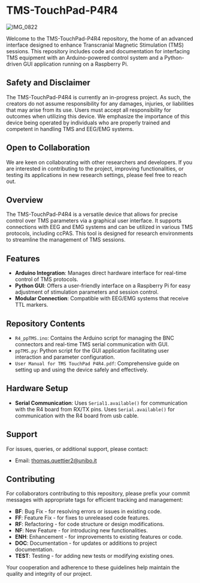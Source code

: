 # TMS-TouchPad-P4R4

![IMG_0822](https://github.com/Merluin/TMS-TouchPad-P4R4/assets/57815781/0d415470-faae-4257-ad6f-ac81e811ff8c)

Welcome to the TMS-TouchPad-P4R4 repository, the home of an advanced interface designed to enhance Transcranial Magnetic Stimulation (TMS) sessions. This repository includes code and documentation for interfacing TMS equipment with an Arduino-powered control system and a Python-driven GUI application running on a Raspberry Pi.

## Safety and Disclaimer
The TMS-TouchPad-P4R4 is currently an in-progress project. As such, the creators do not assume responsibility for any damages, injuries, or liabilities that may arise from its use. Users must accept all responsibility for outcomes when utilizing this device. We emphasize the importance of this device being operated by individuals who are properly trained and competent in handling TMS and EEG/EMG systems.

## Open to Collaboration
We are keen on collaborating with other researchers and developers. If you are interested in contributing to the project, improving functionalities, or testing its applications in new research settings, please feel free to reach out.

## Overview

The TMS-TouchPad-P4R4 is a versatile device that allows for precise control over TMS parameters via a graphical user interface. It supports connections with EEG and EMG systems and can be utilized in various TMS protocols, including ccPAS. This tool is designed for research environments to streamline the management of TMS sessions.

## Features

- **Arduino Integration**: Manages direct hardware interface for real-time control of TMS protocols.
- **Python GUI**: Offers a user-friendly interface on a Raspberry Pi for easy adjustment of stimulation parameters and session control.
- **Modular Connection**: Compatible with EEG/EMG systems that receive TTL markers.

## Repository Contents

- `R4_ppTMS.ino`: Contains the Arduino script for managing the BNC connectors and real-time TMS serial communication with GUI.
- `ppTMS.py`: Python script for the GUI application facilitating user interaction and parameter configuration.
- `User Manual for TMS TouchPad P4R4.pdf`: Comprehensive guide on setting up and using the device safely and effectively.

## Hardware Setup

- **Serial Communication**: Uses `Serial1.available()` for communication with the R4 board from RX/TX pins. Uses `Serial.available()` for communication with the R4 board from usb cable.

## Support

For issues, queries, or additional support, please contact:

- Email: thomas.quettier2@unibo.it


## Contributing

For collaborators contributing to this repository, please prefix your commit messages with appropriate tags for efficient tracking and management:
- **BF**: Bug Fix - for resolving errors or issues in existing code.
- **FF**: Feature Fix - for fixes to unreleased code features.
- **RF**: Refactoring - for code structure or design modifications.
- **NF**: New Feature - for introducing new functionalities.
- **ENH**: Enhancement - for improvements to existing features or code.
- **DOC**: Documentation - for updates or additions to project documentation.
- **TEST**: Testing - for adding new tests or modifying existing ones. 

Your cooperation and adherence to these guidelines help maintain the quality and integrity of our project. 
